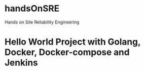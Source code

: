 # handsOnSRE
Hands on Site Reliability Engineering

# Hello World Project with Golang, Docker, Docker-compose and Jenkins
